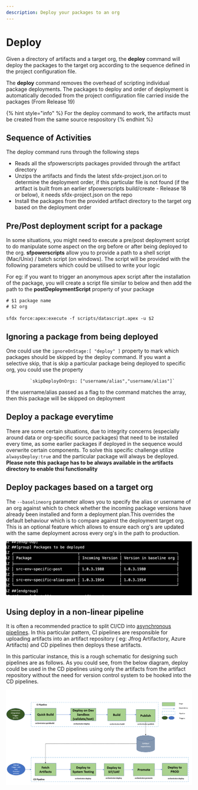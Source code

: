 ```yaml
---
description: Deploy your packages to an org
---
```


# Deploy

Given a directory of artifacts and a target org, the **deploy** command will deploy the packages to the target org according to the sequence defined in the project configuration file.

The **deploy** command removes the overhead of scripting individual package deployments. The packages to deploy and order of deployment is automatically decoded from the project configuration file carried inside the packages \(From Release 19\)

{% hint style="info" %}
For the deploy command to work, the artifacts must be created from the same source respository
{% endhint %}

## Sequence of Activities

The deploy command runs through the following steps

* Reads all the sfpowerscripts packages provided through the artifact directory  
* Unzips the artifacts and finds the latest sfdx-project.json.ori  to determine the deployment order, if this particular file is not found \(if the artifact is built from an earlier sfpowerscripts build/create - Release 18 or below\), it needs sfdx-project.json on the repo  
* Install the packages from the provided artifact directory to the target org based on the deployment order

## Pre/Post deployment script for a package

In some situations, you might need to execute a pre/post deployment script to do manipulate some aspect on the org before or after being deployed to the org. **sfpowerscripts** allow you to provide a path to a shell script \(Mac/Unix\) / batch script \(on windows\). The script will be provided with the following parameters which could be utilised to write your logic

For eg: if you want to trigger an anonymous apex script after the installation of the package, you will create a script file similar to below and then add the path to the **postDeploymentScript** property of your package

```text
# $1 package name
# $2 org

sfdx force:apex:execute -f scripts/datascript.apex -u $2
```

## Ignoring a package from being deployed

One could use the `ignoreOnStage:[ "deploy" ]` property to mark which packages should be skipped by the deploy command. If you want a selective skip, that is skip a particular package being deployed to specific org, you could use the property

```text
         `skipDeployOnOrgs: ["username/alias","username/alias"]`                     
```

If the username/alias passed as a flag to the command matches the array, then this package will be skipped on deployment

## Deploy a package everytime

There are some certain situations, due to integrity concerns \(especially around data or org-specific source packages\) that need to be installed every time, as some earlier packages if deployed in the sequence would overwrite certain components. To solve this specific challenge utilize `alwaysDeploy:true` and the particular package will always be deployed. **Please note this package has to be always available in the artifacts directory to enable thsi functionality**

## **Deploy packages based on a target org**

The `--baselineorg` parameter allows you to specify the alias or username of an org against which to check whether the incoming package versions have already been installed and form a deployment plan.This overrides the default behaviour which is to compare against the deployment target org. This is an optional feature which allows to ensure each org's are updated with the same deployment across every org's in the path to production.

![](../.gitbook/assets/image%20%2810%29.png)

## Using deploy in a non-linear pipeline

It is often a recommended practice to split CI/CD into [asynchronous pipelines](https://worklifenotes.com/2020/06/04/7-best-practices-modern-cicd/). In this particular pattern, CI pipelines are responsible for uploading artifacts into an artifact repository \( eg: Jfrog Artifactory, Azure Artifacts\) and CD pipelines then deploys these artifacts.

In this particular instance, this is a rough schematic for designing such pipelines are as follows. As you could see, from the below diagram, deploy could be used in the CD pipelines using only the artifacts from the artifact repository without the need for version control system to be hooked into the CD pipelines.

![](../.gitbook/assets/image%20%2813%29%20%281%29%20%282%29%20%282%29%20%283%29%20%285%29%20%282%29%20%281%29%20%2822%29.png)

